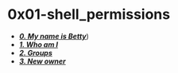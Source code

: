 # 0x01-shell_permissions

- ***[0. My name is Betty](./0-iam_betty)***)
- ***[1. Who am I](./1-who_am_i)***
- ***[2. Groups](./2-groups)***
- ***[3. New owner](./3-new_owner)***

